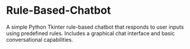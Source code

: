 # Rule-Based-Chatbot
A simple Python Tkinter rule-based chatbot that responds to user inputs using predefined rules. Includes a graphical chat interface and basic conversational capabilities.
